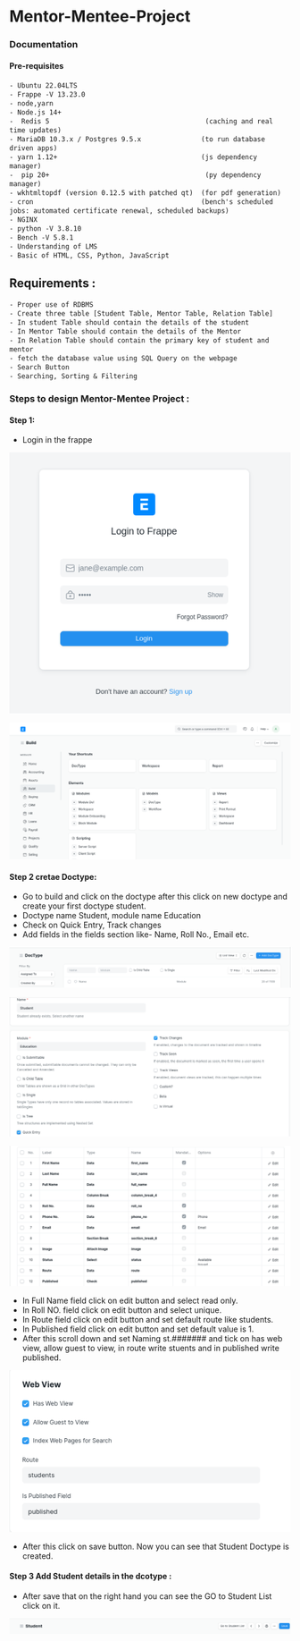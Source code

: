 # Mentor-Mentee-Project

### Documentation

####  Pre-requisites

```
- Ubuntu 22.04LTS
- Frappe -V 13.23.0
- node,yarn
- Node.js 14+
-  Redis 5                                       (caching and real time updates)
- MariaDB 10.3.x / Postgres 9.5.x               (to run database driven apps)
- yarn 1.12+                                    (js dependency manager)
-  pip 20+                                       (py dependency manager)
- wkhtmltopdf (version 0.12.5 with patched qt)  (for pdf generation)
- cron                                          (bench's scheduled jobs: automated certificate renewal, scheduled backups)
- NGINX          
- python -V 3.8.10
- Bench -V 5.8.1
- Understanding of LMS
- Basic of HTML, CSS, Python, JavaScript
```

## Requirements :

```
- Proper use of RDBMS
- Create three table [Student Table, Mentor Table, Relation Table]
- In student Table should contain the details of the student
- In Mentor Table should contain the details of the Mentor
- In Relation Table should contain the primary key of student and mentor
- fetch the database value using SQL Query on the webpage
- Search Button
- Searching, Sorting & Filtering
```

### Steps to design Mentor-Mentee Project :

#### Step 1:

- Login in the frappe

![Screenshot](images/m1.png)

![Screenshot](images/m2.png)

#### Step 2 cretae Doctype:

- Go to build and click on the doctype after this click on new doctype and create your first doctype student.
- Doctype name Student, module name Education
- Check on Quick Entry, Track changes
- Add fields in the fields section like- Name, Roll No., Email etc.

![Screenshot](images/m3.png)

![Screenshot](images/m5.png)

![Screenshot](images/m4.png)

- In Full Name field click on edit button and select read only.
- In Roll NO. field click on edit button and select unique.
- In Route field click on edit button and set default route like students.
- In Published field click on edit button and set default value is 1.
- After this scroll down and set Naming st.####### and tick on has web view, allow guest to view, in route write stuents and in published write published.

![Screenshot](images/m6.png)

- After this click on save button. Now you can see that Student Doctype is created.

#### Step 3 Add Student details in the dcotype :

- After save that on the right hand you can see the GO to Student List click on it.

![Screenshot](images/m7.png)







